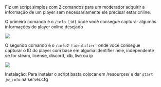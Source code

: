 Fiz um script simples com 2 comandos para um moderador adquirir a informação de um player sem necessariamente ele precisar estar online.

O primeiro comando é o `/info [id]` onde você consegue capturar algumas informações do player online desejado

![](https://i.imgur.com/GwV4xnJ.png)

O segundo comando é o `/info2 [identifier]` onde você consegue capturar o ID do player com base em alguma identifier nele, independente se for steam, license, discord, xlb, live ou ip

![](https://i.imgur.com/lorA1mM.png)

Instalação: Para instalar o script basta colocar em /resources/ e dar `start jw_info` na server.cfg

